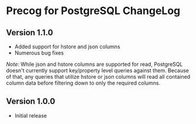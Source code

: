 Precog for PostgreSQL ChangeLog
===============================

Version 1.1.0
-------------
* Added support for hstore and json columns
* Numerous bug fixes

*Note:* While json and hstore columns are supported for read,
 PostgreSQL doesn't currently support key/property level queries
 against them. Because of that, any queries that utilize hstore or
 json columns will read all contained column data before filtering
 down to only the required columns.

Version 1.0.0
-------------
* Initial release
